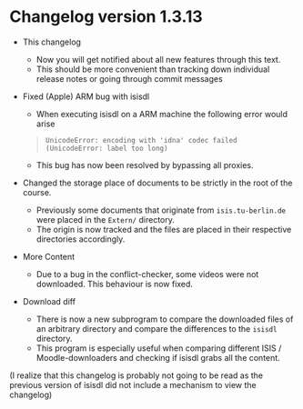 # Changelog version 1.3.13

- This changelog
  - Now you will get notified about all new features through this text.
  - This should be more convenient than tracking down individual release notes or going through commit messages

- Fixed (Apple) ARM bug with isisdl
  - When executing isisdl on a ARM machine the following error would arise
  > `UnicodeError: encoding with 'idna' codec failed (UnicodeError: label too long)`
  - This bug has now been resolved by bypassing all proxies.

- Changed the storage place of documents to be strictly in the root of the course.
  - Previously some documents that originate from `isis.tu-berlin.de` were placed in the `Extern/` directory.
  - The origin is now tracked and the files are placed in their respective directories accordingly.

- More Content
  - Due to a bug in the conflict-checker, some videos were not downloaded. This behaviour is now fixed.

- Download diff
  - There is now a new subprogram to compare the downloaded files of an arbitrary directory and compare the differences to the `isisdl` directory.
  - This program is especially useful when comparing different ISIS / Moodle-downloaders and checking if isisdl grabs all the content.

(I realize that this changelog is probably not going to be read as the previous version of isisdl did not include a mechanism to view the changelog)